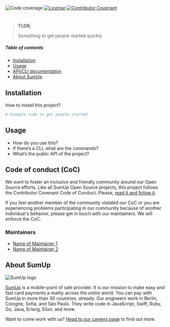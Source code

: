 ![Code coverage](https://codecov.io/gh/sumup/foundry/branch/master/graph/badge.svg?token=<codecov-token>)
[![License](https://img.shields.io/badge/license--lightgrey.svg)](https://github.com/sumup-oss/<repo-name>/LICENSE)
[![Contributor Covenant](https://img.shields.io/badge/Contributor%20Covenant-v1.4%20adopted-ff69b4.svg)](CODE_OF_CONDUCT.md)

<div align="center">

# <Name of your project>

<Short paragraph to tell people what your project is about>

</div>

> **TLDR;**
>
> Something to get people started quickly
>



##### Table of contents

- [Installation](#installation)
- [Usage](#usage)
- [API/CLI documentation](#api-cli-documentation)
- [About SumUp](#about-sumup)



## Installation

How to install this project?

```bash
# Example code to get people started
```



## Usage

- How do you use this?
- If there’s a CLI, what are the commands?
- What’s the public API of the project?

## Code of conduct (CoC)

We want to foster an inclusive and friendly community around our Open Source efforts. Like all SumUp Open Source projects, this project follows the Contributor Covenant Code of Conduct. Please, [read it and follow it](CODE_OF_CONDUCT.md).

If you feel another member of the community violated our CoC or you are experiencing problems participating in our community because of another individual's behavior, please get in touch with our maintainers. We will enforce the CoC.

### Maintainers

- [Name of Maintainer 1](mailto:<your.name>@sumup.com)
- [Name of Maintainer 2](mailto:<your.name>@sumup.com)

## About SumUp

![SumUp logo](https://raw.githubusercontent.com/sumup-oss/assets/master/sumup-logo.svg?sanitize=true)

[SumUp](https://sumup.com) is a mobile-point of sale provider. It is our mission to make easy and fast card payments a reality across the *entire* world. You can pay with SumUp in more than 30 countries, already. Our engineers work in Berlin, Cologne, Sofia, and Sāo Paulo. They write code in JavaScript, Swift, Ruby, Go, Java, Erlang, Elixir, and more.

Want to come work with us? [Head to our careers page](https://sumup.com/careers) to find out more.
